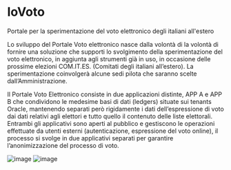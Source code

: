 # IoVoto 
Portale per la sperimentazione del voto elettronico degli italiani all'estero

Lo sviluppo del Portale Voto elettronico nasce dalla volontà di la volontà di fornire una soluzione che supporti lo svolgimento della sperimentazione del voto elettronico, in aggiunta agli strumenti già in uso, in occasione delle prossime elezioni COM.IT.ES. (Comitati degli italiani all’estero). La sperimentazione coinvolgerà alcune sedi pilota che saranno scelte dall’Amministrazione.

Il Portale Voto Elettronico consiste in due applicazioni distinte, APP A e APP B che condividono le medesime basi di dati (ledgers) situate sui tenants Oracle, mantenendo separati però rigidamente i dati dell’espressione di voto dai dati relativi agli elettori e tutto quello il contenuto delle liste elettorali.
Entrambi gli applicativi sono aperti al pubblico e gestiscono le operazioni effettuate da utenti esterni (autenticazione, espressione del voto online), il processo si svolge in due applicativi separati per garantire l’anonimizzazione del processo di voto.
 
![image](https://user-images.githubusercontent.com/92863367/138122447-a875779d-ea6d-465d-a21d-c97e85ccdd40.png)
![image](https://user-images.githubusercontent.com/92863367/138122606-ebb1678c-8056-4408-9dcc-9ae8eb65711c.png)
